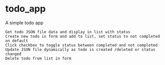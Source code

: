 # todo_app
A simple todo app 

    Get todo JSON file data and display in list with status 
    Create new todo in form and add to list, set status to not completed on default
    Click checkbox to toggle status between completed and not completed
    Update JSON file dynamically as todo is created /deleted or status changed
    Delete todo from list in form 
    
    
    
